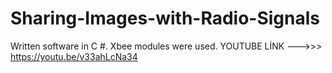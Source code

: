 # Sharing-Images-with-Radio-Signals
 Written software in C #. Xbee modules were used. 
 YOUTUBE LİNK --->>> https://youtu.be/v33ahLcNa34
